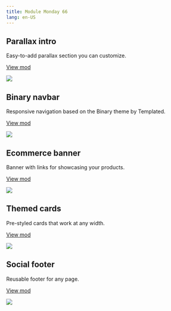 ```yaml
---
title: Module Monday 66
lang: en-US
---
```


## Parallax intro

Easy-to-add parallax section you can customize.

<a class="btn btn-sm" href="https://anymod.com/mod/parallax-hero-section-ordbko?preview=true&lorem=true">View mod</a>

<a href="https://anymod.com/mod/parallax-hero-section-ordbko?preview=true&lorem=true">
  <img src="https://res.cloudinary.com/component/image/upload/v1575858695/parallax_rd3wvn.gif"/>
</a>

## Binary navbar

Responsive navigation based on the Binary theme by Templated.

<a class="btn btn-sm" href="https://anymod.com/mod/binary-navbar-barldl?preview=true&w=375">View mod</a>

<a href="https://anymod.com/mod/binary-navbar-barldl?preview=true&w=375">
  <img src="https://res.cloudinary.com/component/image/upload/v1575858687/sidenav_yiakgm.gif"/>
</a>

## Ecommerce banner

Banner with links for showcasing your products.

<a class="btn btn-sm" href="https://anymod.com/mod/ecommerce-banner-bamrln?preview=true">View mod</a>

<a href="https://anymod.com/mod/ecommerce-banner-bamrln?preview=true">
  <img src="https://res.cloudinary.com/component/image/upload/v1575858687/ecommerce_gguul1.png"/>
</a>

## Themed cards

Pre-styled cards that work at any width.

<a class="btn btn-sm" href="https://anymod.com/mod/cards-section-on-light-background-mladrl?preview=true">View mod</a>

<a href="https://anymod.com/mod/cards-section-on-light-background-mladrl?preview=true">
  <img src="https://res.cloudinary.com/component/image/upload/v1575858687/cards_j4ymqo.gif"/>
</a>

## Social footer

Reusable footer for any page.

<a class="btn btn-sm" href="https://anymod.com/mod/footer-with-social-network-links-kdnrbn?preview=true">View mod</a>

<a href="https://anymod.com/mod/footer-with-social-network-links-kdnrbn?preview=true">
  <img src="https://res.cloudinary.com/component/image/upload/v1575858686/footer_lqhec9.png"/>
</a>
